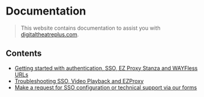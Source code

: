 # Documentation

> This website contains documentation to assist you with [digitaltheatreplus.com](https://www.digitaltheatreplus.com).

## Contents

* [Getting started with authentication, SSO, EZ Proxy Stanza and WAYFless URLs](/getting-started/README.md)
* [Troubleshooting SSO, Video Playback and EZProxy](/troubleshooting/README.md)
* [Make a request for SSO configuration or technical support via our forms](/support-forms/README.md)
